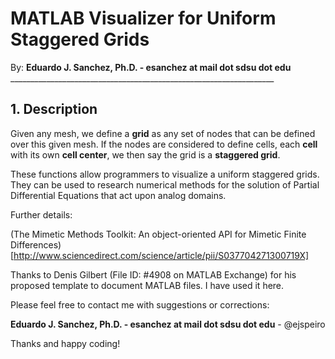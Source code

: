 # MATLAB Visualizer for Uniform Staggered Grids

By: **Eduardo J. Sanchez, Ph.D. - esanchez at mail dot sdsu dot edu**
    __________________________________________________________________

## 1. Description

Given any mesh, we define a **grid** as any set of nodes that can be defined
over this given mesh. If the nodes are considered to define cells, each **cell**
with its own **cell center**, we then say the grid is a **staggered grid**.

These functions allow programmers to visualize a uniform staggered grids. They
can be used to research numerical methods for the solution of Partial
Differential Equations that act upon analog domains.

Further details:

(The Mimetic Methods Toolkit: An object-oriented API for Mimetic Finite
Differences)[http://www.sciencedirect.com/science/article/pii/S037704271300719X]

Thanks to Denis Gilbert (File ID: #4908 on MATLAB Exchange) for his proposed
template to document MATLAB files. I have used it here.

Please feel free to contact me with suggestions or corrections:

**Eduardo J. Sanchez, Ph.D. - esanchez at mail dot sdsu dot edu** - @ejspeiro

Thanks and happy coding!
